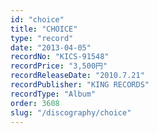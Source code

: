 ```yaml
---
id: "choice"
title: "CHOICE"
type: "record"
date: "2013-04-05"
recordNo: "KICS-91548"
recordPrice: "3,500円"
recordReleaseDate: "2010.7.21"
recordPublisher: "KING RECORDS"
recordType: "Album"
order: 3608
slug: "/discography/choice"
---
```



